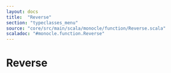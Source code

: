 ```yaml
---
layout: docs
title:  "Reverse"
section: "typeclasses_menu"
source: "core/src/main/scala/monocle/function/Reverse.scala"
scaladoc: "#monocle.function.Reverse"
---
```

# Reverse
